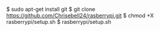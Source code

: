 $ sudo apt-get install git
$ git clone https://github.com/Chrisebell24/rasberrypi.git
$ chmod +X rasberrypi/setup.sh
$ rasberrypi/setup.sh
